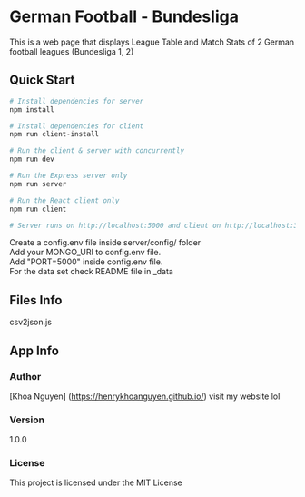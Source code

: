 # German Football - Bundesliga
This is a web page that displays League Table and Match Stats of 2 German football leagues (Bundesliga 1, 2)

## Quick Start
```bash
# Install dependencies for server
npm install

# Install dependencies for client
npm run client-install

# Run the client & server with concurrently
npm run dev

# Run the Express server only
npm run server

# Run the React client only
npm run client

# Server runs on http://localhost:5000 and client on http://localhost:3000
```
Create a config.env file inside server/config/ folder<br/>
Add your MONGO_URI to config.env file.<br/>
Add "PORT=5000" inside config.env file.<br/>
For the data set check README file in _data

## Files Info
csv2json.js

## App Info
### Author
[Khoa Nguyen] (https://henrykhoanguyen.github.io/)
visit my website lol

### Version
1.0.0

### License
This project is licensed under the MIT License
